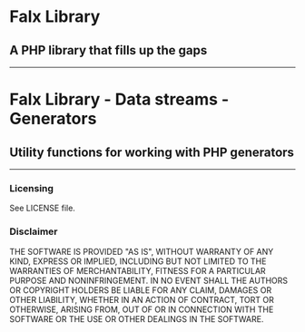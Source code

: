# Falx Library

## A PHP library that fills up the gaps

* * *

# Falx Library - Data streams - Generators

## Utility functions for working with PHP generators

* * *

### Licensing

See LICENSE file.

### Disclaimer

THE SOFTWARE IS PROVIDED "AS IS", WITHOUT WARRANTY OF ANY KIND, EXPRESS OR
IMPLIED, INCLUDING BUT NOT LIMITED TO THE WARRANTIES OF MERCHANTABILITY,
FITNESS FOR A PARTICULAR PURPOSE AND NONINFRINGEMENT. IN NO EVENT SHALL THE
AUTHORS OR COPYRIGHT HOLDERS BE LIABLE FOR ANY CLAIM, DAMAGES OR OTHER
LIABILITY, WHETHER IN AN ACTION OF CONTRACT, TORT OR OTHERWISE, ARISING FROM,
OUT OF OR IN CONNECTION WITH THE SOFTWARE OR THE USE OR OTHER DEALINGS IN
THE SOFTWARE.

